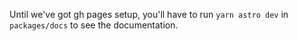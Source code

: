 Until we've got gh pages setup, you'll have to run `yarn astro dev` in `packages/docs` to see the documentation.
